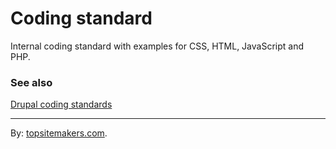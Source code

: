 # Coding standard

Internal coding standard with examples for CSS, HTML, JavaScript and PHP.

### See also

[Drupal coding standards](https://drupal.org/coding-standards)

<hr>

By: [topsitemakers.com](http://www.topsitemakers.com).
